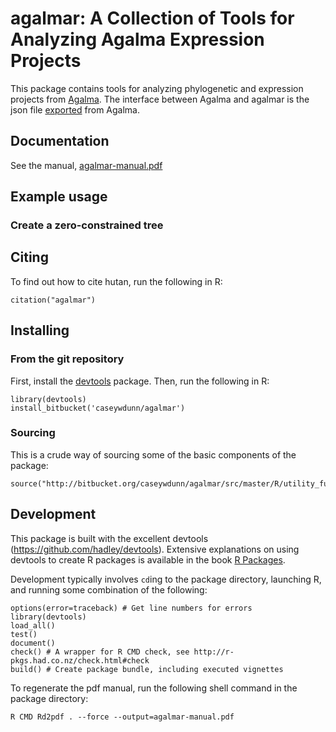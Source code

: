 # agalmar: A Collection of Tools for Analyzing Agalma Expression Projects

This package contains tools for analyzing phylogenetic and expression projects 
from [Agalma](https://bitbucket.org/caseywdunn/agalma). The interface between 
Agalma and agalmar is the json file 
[exported](https://bitbucket.org/caseywdunn/agalma/src/master/scripts/agalma-export-expression) 
from Agalma.


## Documentation

See the manual, 
[agalmar-manual.pdf](https://bitbucket.org/caseywdunn/agalmar/src/master/agalmar-manual.pdf)

## Example usage

### Create a zero-constrained tree



## Citing

To find out how to cite hutan, run the following in R:

    citation("agalmar")

## Installing

### From the git repository

First, install the [devtools](https://github.com/hadley/devtools) package. Then, run the following in R:

    library(devtools)
    install_bitbucket('caseywdunn/agalmar')

### Sourcing

This is a crude way of sourcing some of the basic components of the package:

    source("http://bitbucket.org/caseywdunn/agalmar/src/master/R/utility_functions.R")

## Development

This package is built with the excellent devtools 
(https://github.com/hadley/devtools). Extensive explanations on using devtools 
to create R packages is available in the book 
[R Packages](http://r-pkgs.had.co.nz/).

Development typically involves `cd`ing to the package directory, launching R, 
and running some combination of the following: 
	
	options(error=traceback) # Get line numbers for errors
    library(devtools)
    load_all()
    test()
    document()
    check() # A wrapper for R CMD check, see http://r-pkgs.had.co.nz/check.html#check
    build() # Create package bundle, including executed vignettes

To regenerate the pdf manual, run the following shell command in the package directory:

    R CMD Rd2pdf . --force --output=agalmar-manual.pdf
    
